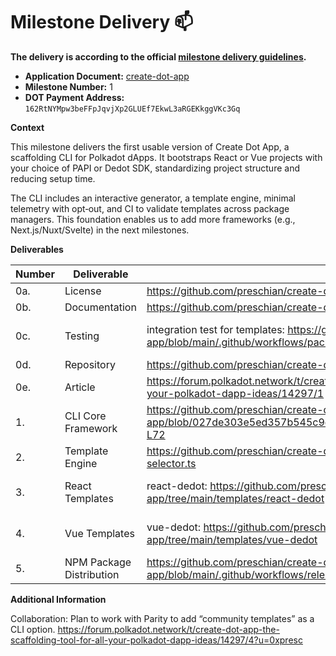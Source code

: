 # Milestone Delivery :mailbox:

**The delivery is according to the official [milestone delivery guidelines](https://github.com/w3f/Grants-Program/blob/master/docs/Support%20Docs/milestone-deliverables-guidelines.md).**  

* **Application Document:** [create-dot-app](https://github.com/PolkadotOpenSourceGrants/apply/blob/master/applications/create-dot-app.md)
* **Milestone Number:** 1
* **DOT Payment Address:** `162RtNYMpw3beFFpJqvjXp2GLUEf7EkwL3aRGEKkggVKc3Gq`

**Context**

This milestone delivers the first usable version of Create Dot App, a scaffolding CLI for Polkadot dApps. It bootstraps React or Vue projects with your choice of PAPI or Dedot SDK, standardizing project structure and reducing setup time.

The CLI includes an interactive generator, a template engine, minimal telemetry with opt‑out, and CI to validate templates across package managers. This foundation enables us to add more frameworks (e.g., Next.js/Nuxt/Svelte) in the next milestones.

**Deliverables**

| Number | Deliverable | Link | Notes |
| ------------- | ------------- | ------------- |------------- |
| 0a. | License | https://github.com/preschian/create-dot-app/blob/main/LICENSE | - | 
| 0b. | Documentation | https://github.com/preschian/create-dot-app/blob/main/README.md | - | 
| 0c. | Testing | integration test for templates: https://github.com/preschian/create-dot-app/blob/main/.github/workflows/package-manager.yml | integration test for cli: https://github.com/preschian/create-dot-app/blob/main/cli/TESTING.md |
| 0d. | Repository | https://github.com/preschian/create-dot-app | - |
| 0e. | Article | https://forum.polkadot.network/t/create-dot-app-the-scaffolding-tool-for-all-your-polkadot-dapp-ideas/14297/1 | - |
| 1. | CLI Core Framework | https://github.com/preschian/create-dot-app/blob/027de303e5ed357b545c9cf28b0d7d3766ca35fa/cli/src/index.ts#L64-L72 | - |
| 2. | Template Engine | https://github.com/preschian/create-dot-app/blob/main/cli/src/template-selector.ts | - |
| 3. | React Templates | react-dedot: https://github.com/preschian/create-dot-app/tree/main/templates/react-dedot | react-papi: https://github.com/preschian/create-dot-app/tree/main/templates/react-papi |
| 4. | Vue Templates | vue-dedot: https://github.com/preschian/create-dot-app/tree/main/templates/vue-dedot | vue-papi: https://github.com/preschian/create-dot-app/tree/main/templates/vue-papi |
| 5. | NPM Package Distribution | https://github.com/preschian/create-dot-app/blob/main/.github/workflows/release.yml | https://www.npmjs.com/package/create-dot-app?activeTab=readme |

**Additional Information**

Collaboration: Plan to work with Parity to add “community templates” as a CLI option. https://forum.polkadot.network/t/create-dot-app-the-scaffolding-tool-for-all-your-polkadot-dapp-ideas/14297/4?u=0xpresc

